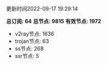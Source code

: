 更新时间2022-09-17 19:29:14

**总订阅: 64**
**总节点: 9815**
**有效节点: 1972**
- v2ray节点: 1636
- trojan节点: 63
- ss节点: 268
- ssr节点: 5
